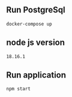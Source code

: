 ## Run PostgreSql

```shell
docker-compose up
```

## node js version
```shell
18.16.1
```

## Run application
```shell
npm start
```
